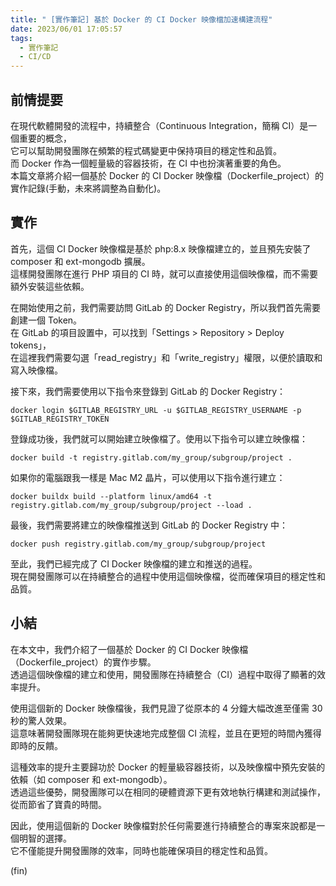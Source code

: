```yaml
---
title: " [實作筆記] 基於 Docker 的 CI Docker 映像檔加速構建流程"
date: 2023/06/01 17:05:57
tags:
  - 實作筆記
  - CI/CD
---
```


## 前情提要

在現代軟體開發的流程中，持續整合（Continuous Integration，簡稱 CI）是一個重要的概念，  
它可以幫助開發團隊在頻繁的程式碼變更中保持項目的穩定性和品質。  
而 Docker 作為一個輕量級的容器技術，在 CI 中也扮演著重要的角色。  
本篇文章將介紹一個基於 Docker 的 CI Docker 映像檔（Dockerfile_project）的實作記錄(手動，未來將調整為自動化)。

## 實作

首先，這個 CI Docker 映像檔是基於 php:8.x 映像檔建立的，並且預先安裝了 composer 和 ext-mongodb 擴展。  
這樣開發團隊在進行 PHP 項目的 CI 時，就可以直接使用這個映像檔，而不需要額外安裝這些依賴。

在開始使用之前，我們需要訪問 GitLab 的 Docker Registry，所以我們首先需要創建一個 Token。  
在 GitLab 的項目設置中，可以找到「Settings > Repository > Deploy tokens」，  
在這裡我們需要勾選「read_registry」和「write_registry」權限，以便於讀取和寫入映像檔。

接下來，我們需要使用以下指令來登錄到 GitLab 的 Docker Registry：

```shell
docker login $GITLAB_REGISTRY_URL -u $GITLAB_REGISTRY_USERNAME -p $GITLAB_REGISTRY_TOKEN
```

登錄成功後，我們就可以開始建立映像檔了。使用以下指令可以建立映像檔：

```shell
docker build -t registry.gitlab.com/my_group/subgroup/project .
```

如果你的電腦跟我一樣是 Mac M2 晶片，可以使用以下指令進行建立：

```shell
docker buildx build --platform linux/amd64 -t registry.gitlab.com/my_group/subgroup/project --load .
```

最後，我們需要將建立的映像檔推送到 GitLab 的 Docker Registry 中：

```shell
docker push registry.gitlab.com/my_group/subgroup/project
```

至此，我們已經完成了 CI Docker 映像檔的建立和推送的過程。  
現在開發團隊可以在持續整合的過程中使用這個映像檔，從而確保項目的穩定性和品質。

## 小結

在本文中，我們介紹了一個基於 Docker 的 CI Docker 映像檔（Dockerfile_project）的實作步驟。  
透過這個映像檔的建立和使用，開發團隊在持續整合（CI）過程中取得了顯著的效率提升。

使用這個新的 Docker 映像檔後，我們見證了從原本的 4 分鐘大幅改進至僅需 30 秒的驚人效果。  
這意味著開發團隊現在能夠更快速地完成整個 CI 流程，並且在更短的時間內獲得即時的反饋。

這種效率的提升主要歸功於 Docker 的輕量級容器技術，以及映像檔中預先安裝的依賴（如 composer 和 ext-mongodb）。  
透過這些優勢，開發團隊可以在相同的硬體資源下更有效地執行構建和測試操作，從而節省了寶貴的時間。

因此，使用這個新的 Docker 映像檔對於任何需要進行持續整合的專案來說都是一個明智的選擇。  
它不僅能提升開發團隊的效率，同時也能確保項目的穩定性和品質。

(fin)
